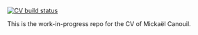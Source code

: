 <!-- badges: start -->
[![CV build status](https://github.com/mcanouil/curriculum-vitae/workflows/render-cv/badge.svg)](https://github.com/mcanouil/curriculum-vitae/actions)
<!-- badges: end -->

This is the work-in-progress repo for the CV of Mickaël Canouil.
